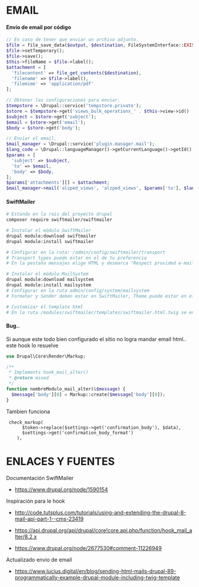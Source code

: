 EMAIL
========
#### Envío de email por código
```php
// En caso de tener que enviar un archivo adjunto.
$file = file_save_data($output, $destination, FileSystemInterface::EXISTS_REPLACE);
$file->setTemporary();
$file->save();
$this->fileName = $file->label();
$attachment = [
  'filecontent' => file_get_contents($destination),
  'filename' => $file->label(),
  'filemime' => 'application/pdf'
];

// Obtener las configuraciones para enviar.
$tempstore = \Drupal::service('tempstore.private');
$store = $tempstore->get('views_bulk_operations_' . $this->view->id() . '_' . $this->view->current_display);
$subject = $store->get('subject');
$email = $store->get('email');
$body = $store->get('body');

// Enviar el email.
$mail_manager = \Drupal::service('plugin.manager.mail');
$lang_code = \Drupal::languageManager()->getCurrentLanguage()->getId();
$params = [
  'subject' => $subject,
  'to' => $email,
  'body' => $body,
];
$params['attachments'][] = $attachment;
$mail_manager->mail('alzped_views', 'alzped_views', $params['to'], $lang_code, $params, NULL, TRUE);
```

#### SwiftMailer
```bash
# Estando en la rais del proyecto drupal
composer require swiftmailer/swiftmailer

# Instalar el módulo SwiftMailer
drupal module:download swiftmailer
drupal module:install swiftmailer

# Configurar en la ruta: /admin/config/swiftmailer/transport
# Transport types puede estar en el de tu preferencia
# En la pestaña mensajes elige HTML y desmarca "Respect provided e-mail format."

# Instalar el módulo MailSystem
drupal module:download mailsystem
drupal module:install mailsystem
# Configurar en la ruta admin/config/system/mailsystem
# Formater y Sender deben estar en SwiftMailer, Theme puede estar en el Tema por defecto o en SwiftMailer

# Customizar el template html
# En la ruta /modules/swiftmailer/templates/swiftmailer.html.twig se encuentra el template base.
```

#### Bug..
Si aunque este todo bien configurado el sitio no logra mandar email html.. este hook lo resuelve
```php
use Drupal\Core\Render\Markup;

/**
 * Implements hook_mail_alter()
 * @return mixed
 */
function nombreModulo_mail_alter(&$message) {
  $message['body'][0] = Markup::create($message['body'][0]);
}
```
Tambien funciona
```
 check_markup(
      $token->replace($settings->get('confirmation_body'), $data),
      $settings->get('confirmation_body_format')
    ),
```


ENLACES Y FUENTES
=================
Documentación SwiftMailer
- https://www.drupal.org/node/1590154

Inspiración para le hook
- http://code.tutsplus.com/tutorials/using-and-extending-the-drupal-8-mail-api-part-1--cms-23419

- https://api.drupal.org/api/drupal/core!core.api.php/function/hook_mail_alter/8.2.x

- https://www.drupal.org/node/2677530#comment-11226949

Actualizado envio de email
- https://www.lucius.digital/en/blog/sending-html-mails-drupal-89-programmatically-example-drupal-module-including-twig-template
